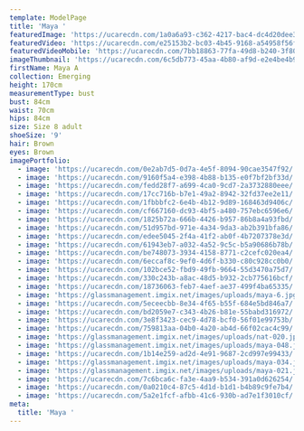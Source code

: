 ```yaml
---
template: ModelPage
title: 'Maya '
featuredImage: 'https://ucarecdn.com/1a0a6a93-c362-4217-bac4-dc4d20dee3df/'
featuredVideo: 'https://ucarecdn.com/e25153b2-bc03-4b45-9168-a54958f56f20/'
featuredVideoMobile: 'https://ucarecdn.com/7bb18863-77fa-49d8-b240-3f80dc84cbcf/'
imageThumbnail: 'https://ucarecdn.com/6c5db773-45aa-4b80-af9d-e2e4be4b9573/'
firstName: Maya A
collection: Emerging
height: 170cm
measurementType: bust
bust: 84cm
waist: 70cm
hips: 84cm
size: Size 8 adult
shoeSize: '9'
hair: Brown
eyes: Brown
imagePortfolio:
  - image: 'https://ucarecdn.com/0e2ab7d5-0d7a-4e5f-8094-90cae3547f92/'
  - image: 'https://ucarecdn.com/9160f5a4-e398-4b88-b135-e0f7bf2bf33d/'
  - image: 'https://ucarecdn.com/fedd28f7-a699-4ca0-9cd7-2a3732880eee/'
  - image: 'https://ucarecdn.com/17cc716b-b7e1-49a2-8942-32fd37ee2e11/'
  - image: 'https://ucarecdn.com/1fbbbfc2-6e4b-4b12-9d89-168463d9406c/'
  - image: 'https://ucarecdn.com/cf667160-dc93-4bf5-a480-757ebc6596e6/'
  - image: 'https://ucarecdn.com/1825b72a-666b-4426-b957-86b8a4a93fbd/'
  - image: 'https://ucarecdn.com/51d957bd-971e-4a34-9da3-ab2b391bfa86/'
  - image: 'https://ucarecdn.com/edee5045-2f4a-41f2-ab0f-4b7207378e3d/'
  - image: 'https://ucarecdn.com/61943eb7-a032-4a52-9c5c-b5a90686b78b/'
  - image: 'https://ucarecdn.com/be748073-3934-4158-8771-c2cefc020ea4/'
  - image: 'https://ucarecdn.com/6eccaf8c-9ef0-4d6f-b330-c80c928cc0b0/'
  - image: 'https://ucarecdn.com/102bce52-fbd9-49fb-9664-55d3470a75d7/'
  - image: 'https://ucarecdn.com/330c243b-a8ac-48d5-b932-2cb775616bcf/'
  - image: 'https://ucarecdn.com/18736063-feb7-4aef-ae37-499f4ba65335/'
  - image: 'https://glassmanagement.imgix.net/images/uploads/maya-6.jpg'
  - image: 'https://ucarecdn.com/5eceecbb-8e34-4f65-b55f-684e5bd846a7/'
  - image: 'https://ucarecdn.com/bd2059e7-c343-4b26-b81e-55babd316972/'
  - image: 'https://ucarecdn.com/3e8f3423-cec9-4d78-bcf0-56f01e99753b/'
  - image: 'https://ucarecdn.com/759813aa-04b0-4a20-ab4d-66f02cac4c99/'
  - image: 'https://glassmanagement.imgix.net/images/uploads/nat-020.jpg'
  - image: 'https://glassmanagement.imgix.net/images/uploads/maya-048.jpg'
  - image: 'https://ucarecdn.com/1b14e259-ad2d-4e91-9687-2cd997e99433/'
  - image: 'https://glassmanagement.imgix.net/images/uploads/maya-034.jpg'
  - image: 'https://glassmanagement.imgix.net/images/uploads/maya-021.jpg'
  - image: 'https://ucarecdn.com/7c6bca6c-fa3e-4aa9-b534-391a0d626254/'
  - image: 'https://ucarecdn.com/0a0210c4-87c5-4d1d-b1d1-b4b89c9fe7b4/'
  - image: 'https://ucarecdn.com/5a2e1fcf-afbb-41c6-930b-ad7e1f3010cf/'
meta:
  title: 'Maya '
---
```


